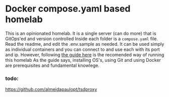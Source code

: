 # Docker compose.yaml based homelab

This is an opinionated homelab. It is a single server (can do more) that is GitOps'ed and version controlled
Inside each folder is a `compose.yaml` file. Read the readme, and edit the .env.sample as needed.
It can be used simply as individual containers and you can connect to and use each with its port and ip. However, following [the guide here](https://shadybraden.com/articles/gitopshomelab/) is the recomended way of running this homelab
As the guide says, installing OS's, using Git and using Docker are prerequisites and fundamental knowlege.

### todo:

https://github.com/almeidapaulopt/tsdproxy